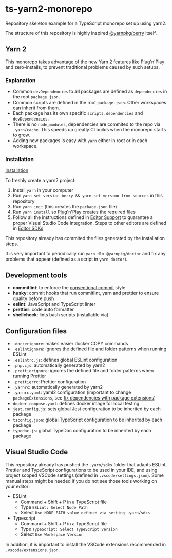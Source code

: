 # ts-yarn2-monorepo

Repository skeleton example for a TypeScript monorepo set up using yarn2.

The structure of this repository is highly inspired [@yarnpkg/berry](https://github.com/yarnpkg/berry) itself.

## Yarn 2

This monorepo takes advantage of the new Yarn 2 features like Plug'n'Play and zero-installs,
to prevent traditional problems caused by such setups.

### Explanation

- Common `devDependencies` to **all** packages are defined as `dependencies`
  in the root `package.json`.
- Common scripts are defined in the root `package.json`. Other workspaces can inherit from them.
- Each package has its own specific `scripts`, `dependencies` and `devDependencies`.
- There is no `node_modules`, dependencies are commited to the repo via `.yarn/cache`.
  This speeds up greatly CI builds when the monorepo starts to grow.
- Adding new packages is easy with `yarn` either in root or in each workspace.

### Installation

[Installation](https://yarnpkg.com/getting-started/install)

To freshly create a yarn2 project:

1. Install `yarn` in your computer
2. Run `yarn set version berry && yarn set version from sources` in this repository
3. Run `yarn init` (this creates the `package.json` file)
4. Run `yarn install` so [Plug'n'Play](https://yarnpkg.com/getting-started/migration#switching-to-plugnplay)
   creates the required files
5. Follow all the instructions defined in [Editor Support](https://yarnpkg.com/getting-started/migration#editor-support)
   to guarantee a proper Visual Studio Code integration. Steps to other editors are defined in
   [Editor SDKs](https://yarnpkg.com/getting-started/editor-sdks)

This repository already has commited the files generated by the installation steps.

It is very important to periodically run `yarn dlx @yarnpkg/doctor` and fix any problems that
appear (defined as a script in `yarn doctor`).

## Development tools

- **commitlint**: to enforce the [conventional commit](https://www.conventionalcommits.org/) style
- **husky**: commit hooks that run commitlint, yarn and prettier to ensure quality before push
- **eslint**: JavaScript and TypeScript linter
- **prettier**: code auto formatter
- **shellcheck**: lints bash scripts (installable via)

## Configuration files

- `.dockerignore`: makes easier docker COPY commands
- `.eslintignore`: ignores the defined file and folder patterns when running ESLint
- `.eslintrc.js`: defines global ESLint configuration
- `.pnp.cjs`: automatically generated by yarn2
- `.prettierignore`: ignores the defined file and folder patterns when running Prettier
- `.prettierrc`: Prettier configuration
- `.yarnrc`: automatically generated by yarn2
- `.yarnrc.yaml`: yaml2 configuration (important to change `packageExtensions`,
  see [fix dependencies with package extensions](https://yarnpkg.com/getting-started/migration#fix-dependencies-with-packageextensions))
- `docker-compose.yaml`: defines docker image for local testing
- `jest.config.js`: sets global Jest configuration to be inherited by each package
- `tsconfig.json`: global TypeScript configuration to be inherited by each package
- `typedoc.js`: global TypeDoc configuration to be inherited by each package

## Visual Studio Code

This repository already has pushed the `.yarn/sdks` folder that adapts ESLint, Prettier and
TypeScript configurations to be used in your IDE, and using project scoped VSCode settings
(defined in `.vscode/settings.json`). Some manual steps might be needed if you do not
see those tools working on your editor:

- ESLint
  - Command + Shift + P in a TypeScript file
  - Type `ESLint: Select Node Path`
  - Select `Use NODE_PATH value defined via setting .yarn/sdks`
- Typescript
  - Command + Shift + P in a TypeScript file
  - Type `TypeScript: Select TypeScript Version`
  - Select `Use Workspace Version`

In addition, it is important to install the VSCode extensions recommended in
`.vscode/extensions.json`.
